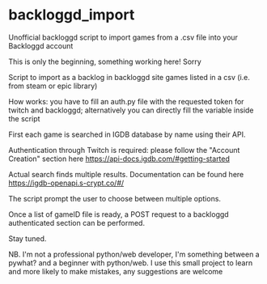 # backloggd_import
Unofficial backloggd script to import games from a .csv file into your Backloggd account

This is only the beginning, something working here! Sorry

Script to import as a backlog in backloggd site games listed in a csv (i.e. from steam or epic library)

How works:
you have to fill an auth.py file with the requested token for twitch and backloggd; alternatively you can directly fill the variable inside the script

First each game is searched in IGDB database by name using their API.

Authentication through Twitch is required: please follow the "Account Creation" section here https://api-docs.igdb.com/#getting-started

Actual search finds multiple results. Documentation can be found here https://igdb-openapi.s-crypt.co/#/

The script prompt the user to choose between multiple options.

Once a list of gameID file is ready, a POST request to a backloggd authenticated section can be performed.

Stay tuned.

NB. I'm not a professional python/web developer, I'm something between a pywhat? and a beginner with python/web. I use this small project to learn and more likely to make mistakes, any suggestions are welcome

